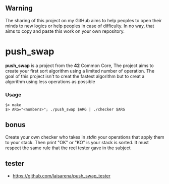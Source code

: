 ﻿## Warning 

The sharing of this project on my GitHub aims to help peoples to open their minds to new logics or help peoples in case of difficulty. In no way, that aims to copy and paste this work on your own repository.
# push_swap

**push_swap** is a project from the **42** Common Core, The project aims to create your first sort algorithm using a limited number of operation. The goal of this project isn't to creat the fastest algorithm but to creat a algorithm using less operations as possible 

### Usage

    $> make
    $> ARG="<numbers>"; ./push_swap $ARG | ./checker $ARG

## bonus

Create your own checker who takes in *stdin* your operations that apply them to your stack. Then print "OK" or "KO" is your stack is sorted. It must respect the same rule that the reel tester gave in the subject

## tester

-	https://github.com/laisarena/push_swap_tester

